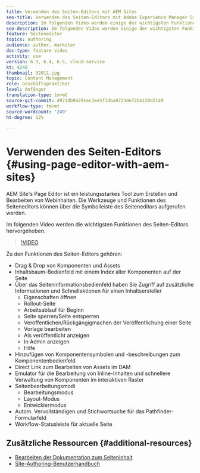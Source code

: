 ```yaml
---
title: Verwenden des Seiten-Editors mit AEM Sites
seo-title: Verwenden des Seiten-Editors mit Adobe Experience Manager Sites
description: Im folgenden Video werden einige der wichtigsten Funktionen des Touch-UI-Sites-Editors in Adobe Experience Manager vorgestellt.
seo-description: Im folgenden Video werden einige der wichtigsten Funktionen des Touch-UI-Sites-Editors in Adobe Experience Manager vorgestellt.
feature: Seiteneditor
topics: authoring
audience: author, marketer
doc-type: feature video
activity: use
version: 6.3, 6.4, 6.5, cloud-service
kt: 4248
thumbnail: 32011.jpg
topic: Content Management
role: Geschäftspraktiker
level: Anfänger
translation-type: tm+mt
source-git-commit: d9714b9a291ec3ee5f3dba9723de72bb120d2149
workflow-type: tm+mt
source-wordcount: '249'
ht-degree: 12%

---
```



# Verwenden des Seiten-Editors {#using-page-editor-with-aem-sites}

AEM Site&#39;s Page Editor ist ein leistungsstarkes Tool zum Erstellen und Bearbeiten von Webinhalten. Die Werkzeuge und Funktionen des Seiteneditors können über die Symbolleiste des Seiteneditors aufgerufen werden.

Im folgenden Video werden die wichtigsten Funktionen des Seiten-Editors hervorgehoben.

>[!VIDEO](https://video.tv.adobe.com/v/32011?quality=12&learn=on)

Zu den Funktionen des Seiten-Editors gehören:

* Drag &amp; Drop von Komponenten und Assets
* Inhaltsbaum-Bedienfeld mit einem Index aller Komponenten auf der Seite
* Über das Seiteninformationsbedienfeld haben Sie Zugriff auf zusätzliche Informationen und Schnellaktionen für einen Inhaltsersteller
   * Eigenschaften öffnen
   * Rollout-Seite
   * Arbeitsablauf für Beginn
   * Seite sperren/Seite entsperren
   * Veröffentlichen/Rückgängigmachen der Veröffentlichung einer Seite
   * Vorlage bearbeiten
   * Als veröffentlicht anzeigen
   * In Admin anzeigen
   * Hilfe
* Hinzufügen von Komponentensymbolen und -beschreibungen zum Komponentenbedienfeld
* Direct Link zum Bearbeiten von Assets im DAM
* Emulator für die Bearbeitung von Inline-Inhalten und schnellere Verwaltung von Komponenten im interaktiven Raster
* Seitenbearbeitungsmodi
   * Bearbeitungsmodus
   * Layout-Modus
   * Entwicklermodus
* Autom. Vervollständigen und Stichwortsuche für das Pathfinder-Formularfeld
* Workflow-Statusleiste für aktuelle Seite

## Zusätzliche Ressourcen {#additional-resources}

* [Bearbeiten der Dokumentation zum Seiteninhalt](https://docs.adobe.com/content/help/de-DE/experience-manager-65/authoring/authoring/editing-content.translate.html)
* [Site-Authoring-Benutzerhandbuch](https://docs.adobe.com/content/help/en/experience-manager-65/authoring/home.html)
